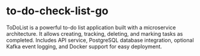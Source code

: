 # to-do-check-list-go
ToDoList is a powerful to-do list application built with a microservice architecture. It allows creating, tracking, deleting, and marking tasks as completed. Includes API service, PostgreSQL database integration, optional Kafka event logging, and Docker support for easy deployment.
